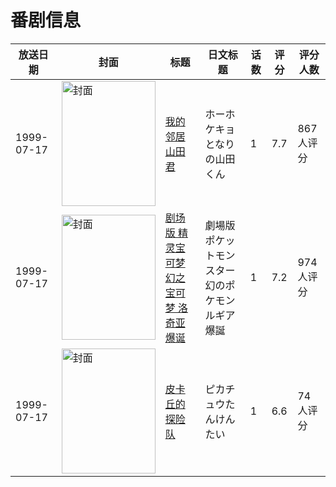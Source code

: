 # 番剧信息

|放送日期|封面|标题|日文标题|话数|评分|评分人数|
|---|---|---|---|---|---|---|
|1999-07-17|<img src="https://lain.bgm.tv/pic/cover/c/28/5e/503_PPSWP.jpg" alt="封面" style="width:150px;height:200px;object-fit:cover;">|[我的邻居山田君](https://bangumi.tv/subject/503)|ホーホケキョ となりの山田くん|1|7.7|867人评分|
|1999-07-17|<img src="https://lain.bgm.tv/pic/cover/c/09/d3/3023_inaQq.jpg" alt="封面" style="width:150px;height:200px;object-fit:cover;">|[剧场版 精灵宝可梦 幻之宝可梦 洛奇亚爆诞](https://bangumi.tv/subject/3023)|劇場版ポケットモンスター 幻のポケモン ルギア爆誕|1|7.2|974人评分|
|1999-07-17|<img src="https://lain.bgm.tv/pic/cover/c/48/c6/27773_cgah2.jpg" alt="封面" style="width:150px;height:200px;object-fit:cover;">|[皮卡丘的探险队](https://bangumi.tv/subject/27773)|ピカチュウたんけんたい|1|6.6|74人评分|
